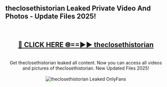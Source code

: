 <h2>theclosethistorian Leaked Private Video And Photos - Update Files 2025!</h2>
<br>
<div align="center">
<h2><a href="https://top-ai-tools.click/QrbHav" rel="nofollow">🔴 CLICK HERE 🌐==►► theclosethistorian</a></h2>
<br>
Get theclosethistorian leaked all content. Now you can access all videos and pictures of theclosethistorian. New Updated Files 2025!
<br>
<br>
<a href="https://top-ai-tools.click/QrbHav" rel="nofollow" data-target="animated-image.originalLink"><img src="https://i.ibb.co.com/WyWwxjT/player-gif2.gif" alt="theclosethistorian Leaked  OnlyFans" style="max-width: 100%; display: inline-block;" data-target="animated-image.originalImage"></a>
</div>
<br>